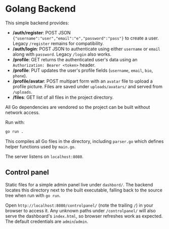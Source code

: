 # Golang Backend

This simple backend provides:

- **/auth/register**: POST JSON `{"username":"user","email":"e","password":"pass"}` to create a user. Legacy `/register` remains for compatibility.
- **/auth/login**: POST JSON to authenticate using either `username` or `email` along with `password`. Legacy `/login` also works.
- **/profile**: GET returns the authenticated user's data using an `Authorization: Bearer <token>` header.
- **/profile**: PUT updates the user's profile fields (`username`, `email`, `bio`, `phone`).
- **/profile/avatar**: POST multipart form with an `avatar` file to upload a profile picture. Files are saved under `uploads/avatars/` and served from `/uploads`.
- **/files**: GET list of all files in the project directory.

All Go dependencies are vendored so the project can be built without network access.

Run with:

```bash
go run .
```

This compiles all Go files in the directory, including `parser.go` which
defines helper functions used by `main.go`.

The server listens on `localhost:8080`.

## Control panel

Static files for a simple admin panel live under `dashbord/`. The backend
locates this directory next to the built executable, falling back to the
source tree when run with `go run`.

Open `http://localhost:8080/controlpanel/` (note the trailing `/`) in your
browser to access it. Any unknown paths under `/controlpanel/` will also
serve the dashboard's `index.html`, so browser refreshes work as expected.
The default credentials are `admin`/`admin`.
